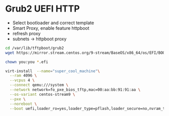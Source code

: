 # Grub2 UEFI HTTP

- Select bootloader and correct template
- Smart Proxy, enable feature httpboot
- refresh proxy
- subnets -> httpboot proxy

```bash
cd /var/lib/tftpboot/grub2
wget https://mirror.stream.centos.org/9-stream/BaseOS/x86_64/os/EFI/BOOT/grubx64.efi

chown you:you *.efi
```

```bash
virt-install  --name="super_cool_machine"\
  --ram 4096 \
  --vcpus 4 \
  --connect qemu:///system \
  --network network=fo_pxe_bios_tftp,mac=00:aa:bb:91:91:aa \
  --os-variant centos-stream9 \
  --pxe \
  --noreboot \
  --boot uefi,loader_ro=yes,loader_type=pflash,loader_secure=no,nvram_template=/usr/share/edk2/ovmf/OVMF_VARS.fd

```
